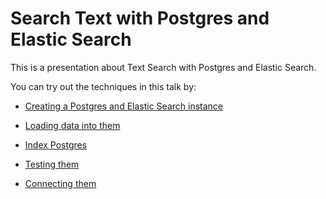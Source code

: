 Search Text with Postgres and Elastic Search
============================================

This is a presentation about Text Search with Postgres and Elastic Search.

You can try out the techniques in this talk by:

 * [Creating a Postgres and Elastic Search instance](docs/docker-es-and-pg.md)

 * [Loading data into them](docs/load-data.md)

 * [Index Postgres](docs/index-postgres.md)

 * [Testing them](docs/test.md)

 * [Connecting them](https://github.com/matthewfranglen/postgres-elasticsearch-fdw)
